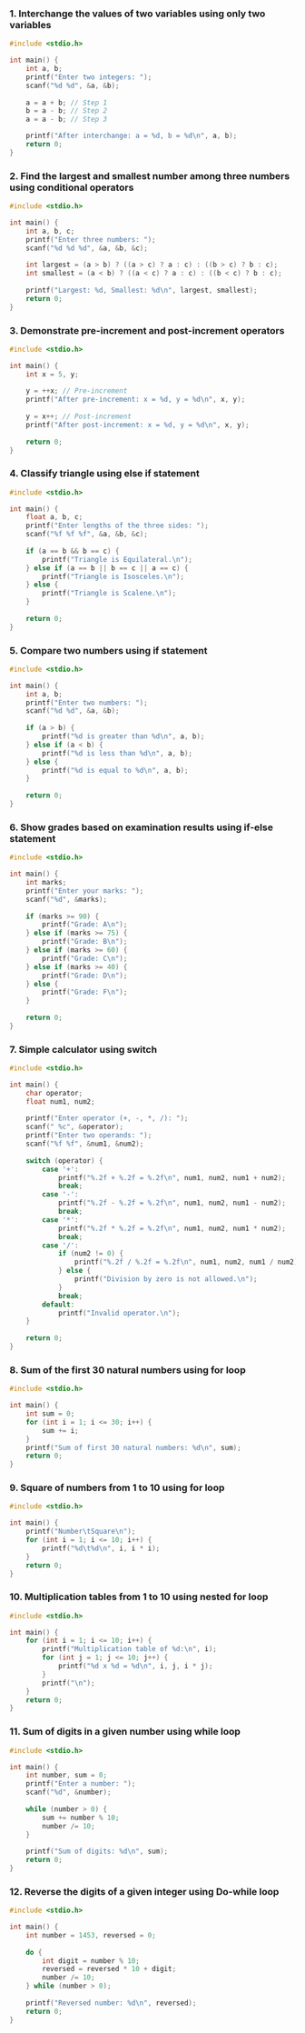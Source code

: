 
### 1. Interchange the values of two variables using only two variables
```c
#include <stdio.h>

int main() {
    int a, b;
    printf("Enter two integers: ");
    scanf("%d %d", &a, &b);
    
    a = a + b; // Step 1
    b = a - b; // Step 2
    a = a - b; // Step 3

    printf("After interchange: a = %d, b = %d\n", a, b);
    return 0;
}
```

### 2. Find the largest and smallest number among three numbers using conditional operators
```c
#include <stdio.h>

int main() {
    int a, b, c;
    printf("Enter three numbers: ");
    scanf("%d %d %d", &a, &b, &c);
    
    int largest = (a > b) ? ((a > c) ? a : c) : ((b > c) ? b : c);
    int smallest = (a < b) ? ((a < c) ? a : c) : ((b < c) ? b : c);
    
    printf("Largest: %d, Smallest: %d\n", largest, smallest);
    return 0;
}
```

### 3. Demonstrate pre-increment and post-increment operators
```c
#include <stdio.h>

int main() {
    int x = 5, y;
    
    y = ++x; // Pre-increment
    printf("After pre-increment: x = %d, y = %d\n", x, y);
    
    y = x++; // Post-increment
    printf("After post-increment: x = %d, y = %d\n", x, y);
    
    return 0;
}
```

### 4. Classify triangle using else if statement
```c
#include <stdio.h>

int main() {
    float a, b, c;
    printf("Enter lengths of the three sides: ");
    scanf("%f %f %f", &a, &b, &c);
    
    if (a == b && b == c) {
        printf("Triangle is Equilateral.\n");
    } else if (a == b || b == c || a == c) {
        printf("Triangle is Isosceles.\n");
    } else {
        printf("Triangle is Scalene.\n");
    }
    
    return 0;
}
```

### 5. Compare two numbers using if statement
```c
#include <stdio.h>

int main() {
    int a, b;
    printf("Enter two numbers: ");
    scanf("%d %d", &a, &b);
    
    if (a > b) {
        printf("%d is greater than %d\n", a, b);
    } else if (a < b) {
        printf("%d is less than %d\n", a, b);
    } else {
        printf("%d is equal to %d\n", a, b);
    }
    
    return 0;
}
```

### 6. Show grades based on examination results using if-else statement
```c
#include <stdio.h>

int main() {
    int marks;
    printf("Enter your marks: ");
    scanf("%d", &marks);
    
    if (marks >= 90) {
        printf("Grade: A\n");
    } else if (marks >= 75) {
        printf("Grade: B\n");
    } else if (marks >= 60) {
        printf("Grade: C\n");
    } else if (marks >= 40) {
        printf("Grade: D\n");
    } else {
        printf("Grade: F\n");
    }
    
    return 0;
}
```

### 7. Simple calculator using switch
```c
#include <stdio.h>

int main() {
    char operator;
    float num1, num2;
    
    printf("Enter operator (+, -, *, /): ");
    scanf(" %c", &operator);
    printf("Enter two operands: ");
    scanf("%f %f", &num1, &num2);
    
    switch (operator) {
        case '+':
            printf("%.2f + %.2f = %.2f\n", num1, num2, num1 + num2);
            break;
        case '-':
            printf("%.2f - %.2f = %.2f\n", num1, num2, num1 - num2);
            break;
        case '*':
            printf("%.2f * %.2f = %.2f\n", num1, num2, num1 * num2);
            break;
        case '/':
            if (num2 != 0) {
                printf("%.2f / %.2f = %.2f\n", num1, num2, num1 / num2);
            } else {
                printf("Division by zero is not allowed.\n");
            }
            break;
        default:
            printf("Invalid operator.\n");
    }
    
    return 0;
}
```

### 8. Sum of the first 30 natural numbers using for loop
```c
#include <stdio.h>

int main() {
    int sum = 0;
    for (int i = 1; i <= 30; i++) {
        sum += i;
    }
    printf("Sum of first 30 natural numbers: %d\n", sum);
    return 0;
}
```

### 9. Square of numbers from 1 to 10 using for loop
```c
#include <stdio.h>

int main() {
    printf("Number\tSquare\n");
    for (int i = 1; i <= 10; i++) {
        printf("%d\t%d\n", i, i * i);
    }
    return 0;
}
```

### 10. Multiplication tables from 1 to 10 using nested for loop
```c
#include <stdio.h>

int main() {
    for (int i = 1; i <= 10; i++) {
        printf("Multiplication table of %d:\n", i);
        for (int j = 1; j <= 10; j++) {
            printf("%d x %d = %d\n", i, j, i * j);
        }
        printf("\n");
    }
    return 0;
}
```

### 11. Sum of digits in a given number using while loop
```c
#include <stdio.h>

int main() {
    int number, sum = 0;
    printf("Enter a number: ");
    scanf("%d", &number);
    
    while (number > 0) {
        sum += number % 10;
        number /= 10;
    }
    
    printf("Sum of digits: %d\n", sum);
    return 0;
}
```

### 12. Reverse the digits of a given integer using Do-while loop
```c
#include <stdio.h>

int main() {
    int number = 1453, reversed = 0;
    
    do {
        int digit = number % 10;
        reversed = reversed * 10 + digit;
        number /= 10;
    } while (number > 0);
    
    printf("Reversed number: %d\n", reversed);
    return 0;
}
```
